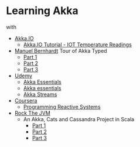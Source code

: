 # Learning Akka

with

- [Akka.IO](https://akka.io)
  - [Akka.IO Tutorial - IOT Temperature Readings](https://doc.akka.io/docs/akka/current/guide/tutorial.html)
- [Manuel Bernhardt](https://manuel.bernhardt.io) Tour of Akka Typed
  - [Part 1](https://manuel.bernhardt.io/2019/07/11/tour-of-akka-typed-protocols-and-behaviors/)
  - [Part 2](https://manuel.bernhardt.io/2019/08/07/tour-of-akka-typed-message-adapters-ask-pattern-and-actor-discovery/) 
  - [Part 3](https://manuel.bernhardt.io/2019/10/07/tour-of-akka-typed-event-sourcing/)
- [Udemy](https://www.udemy.com)
  - [Akka Essentials](https://www.udemy.com/akka-essentials)
  - [Akka essentials](https://www.udemy.com/akka-essentials)
  - [Akka Streams](https://www.udemy.com/akka-streams)
- [Coursera](https://www.coursera.org)
  - [Programming Reactive Systems](https://www.coursera.org/learn/scala-akka-reactive)
- [Rock The JVM](https://www.youtube.com/c/RocktheJVM)
  - An Akka, Cats and Cassandra Project in Scala 
    - [Part 1](https://youtu.be/PPIPGzrc2wo)
    - [Part 2](https://youtu.be/NpGYj_Zpwsk)
    - [Part 3](https://youtu.be/q9psVBnMqJk)

